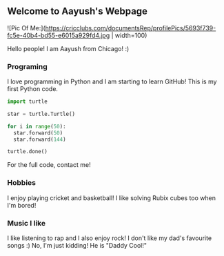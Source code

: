 ## Welcome to Aayush's Webpage

![Pic Of Me:](https://cricclubs.com/documentsRep/profilePics/5693f739-fc5e-40b4-bd55-e6015a929fd4.jpg | width=100)

Hello people! I am Aayush from Chicago! :)

### Programing

I love programming in Python and I am starting to learn GitHub! This is my first Python code.

```python
import turtle

star = turtle.Turtle()

for i in range(50):
  star.forward(50)
  star.forward(144) 

turtle.done()
```
For the full code, contact me! 

### Hobbies

I enjoy playing cricket and basketball! I like solving Rubix cubes too when I'm bored! 

### Music I like

I like listening to rap and I also enjoy rock! I don't like my dad's favourite songs :) No, I'm just kidding! He is "Daddy Cool!"
